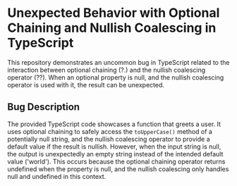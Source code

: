 # Unexpected Behavior with Optional Chaining and Nullish Coalescing in TypeScript

This repository demonstrates an uncommon bug in TypeScript related to the interaction between optional chaining (?.) and the nullish coalescing operator (??).  When an optional property is null, and the nullish coalescing operator is used with it, the result can be unexpected.

## Bug Description
The provided TypeScript code showcases a function that greets a user. It uses optional chaining to safely access the `toUpperCase()` method of a potentially null string, and the nullish coalescing operator to provide a default value if the result is nullish.
However, when the input string is null, the output is unexpectedly an empty string instead of the intended default value ('world'). This occurs because the optional chaining operator returns undefined when the property is null, and the nullish coalescing only handles null and undefined in this context.